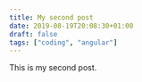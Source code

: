 ```yaml
---
title: My second post
date: 2019-08-19T20:08:30+01:00
draft: false
tags: ["coding", "angular"]
---
```


This is my second post.